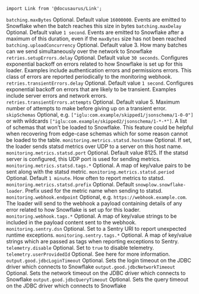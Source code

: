 ```mdx-code-block
import Link from '@docusaurus/Link';
```

<tr>
    <td><code>batching.maxBytes</code></td>
    <td>Optional. Default value <code>16000000</code>. Events are emitted to Snowflake when the batch reaches this size in bytes</td>
</tr>
<tr>
    <td><code>batching.maxDelay</code></td>
    <td>Optional. Default value <code>1 second</code>.  Events are emitted to Snowflake after a maximum of this duration, even if the <code>maxBytes</code> size has not been reached</td>
</tr>
<tr>
    <td><code>batching.uploadConcurrency</code></td>
    <td>Optional. Default value 3.  How many batches can we send simultaneously over the network to Snowflake</td>
</tr>
<tr>
    <td><code>retries.setupErrors.delay</code></td>
    <td>
      Optional. Default value <code>30 seconds</code>.
      Configures exponential backoff on errors related to how Snowflake is set up for this loader.
      Examples include authentication errors and permissions errors.
      This class of errors are reported periodically to the monitoring webhook.
    </td>
</tr>
<tr>
    <td><code>retries.transientErrors.delay</code></td>
    <td>
      Optional. Default value <code>1 second</code>.
      Configures exponential backoff on errors that are likely to be transient.
      Examples include server errors and network errors.
    </td>
</tr>
<tr>
    <td><code>retries.transientErrors.attempts</code></td>
    <td>Optional. Default value 5. Maximum number of attempts to make before giving up on a transient error.</td>
</tr>
<tr>
    <td><code>skipSchemas</code></td>
    <td>Optional, e.g. <code>["iglu:com.example/skipped1/jsonschema/1-0-0"]</code> or with wildcards <code>["iglu:com.example/skipped2/jsonschema/1-*-*"]</code>. A list of schemas that won't be loaded to Snowflake. This feature could be helpful when recovering from edge-case schemas which for some reason cannot be loaded to the table.</td>
</tr>
<tr>
    <td><code>monitoring.metrics.statsd.hostname</code></td>
    <td>Optional. If set, the loader sends statsd metrics over UDP to a server on this host name.</td>
</tr>
<tr>
    <td><code>monitoring.metrics.statsd.port</code></td>
    <td>Optional. Default value 8125. If the statsd server is configured, this UDP port is used for sending  metrics.</td>
</tr>
<tr>
    <td><code>monitoring.metrics.statsd.tags.*</code></td>
    <td>Optional. A map of key/value pairs to be sent along with the statsd metric.</td>
</tr>
<tr>
    <td><code>monitoring.metrics.statsd.period</code></td>
    <td>Optional. Default <code>1 minute</code>. How often to report metrics to statsd.</td>
</tr>
<tr>
    <td><code>monitoring.metrics.statsd.prefix</code></td>
    <td>Optional. Default <code>snowplow.snowflake-loader</code>. Prefix used for the metric name when sending to statsd.</td>
</tr>
<tr>
    <td><code>monitoring.webhook.endpoint</code></td>
    <td>Optional, e.g. <code>https://webhook.example.com</code>.  The loader will send to the webhook a payload containing details of any error related to how Snowflake is set up for this loader.</td>
</tr>
<tr>
    <td><code>monitoring.webhook.tags.*</code></td>
    <td>Optional. A map of key/value strings to be included in the payload content sent to the webhook.</td>
</tr>
<tr>
    <td><code>monitoring.sentry.dsn</code></td>
    <td>Optional. Set to a Sentry URI to report unexpected runtime exceptions.</td>
</tr>
<tr>
    <td><code>monitoring.sentry.tags.*</code></td>
    <td>Optional. A map of key/value strings which are passed as tags when reporting exceptions to Sentry.</td>
</tr>
<tr>
    <td><code>telemetry.disable</code></td>
    <td>Optional. Set to <code>true</code> to disable <Link to="/docs/getting-started-on-community-edition/telemetry/">telemetry</Link>.</td>
</tr>
<tr>
    <td><code>telemetry.userProvidedId</code></td>
    <td>Optional. See <Link to="/docs/getting-started-on-community-edition/telemetry/#how-can-i-help">here</Link> for more information.</td>
</tr>
<tr>
    <td><code>output.good.jdbcLoginTimeout</code></td>
    <td>Optional. Sets the login timeout on the JDBC driver which connects to Snowflake</td>
</tr>
<tr>
    <td><code>output.good.jdbcNetworkTimeout</code></td>
    <td>Optional. Sets the network timeout on the JDBC driver which connects to Snowflake</td>
</tr>
<tr>
    <td><code>output.good.jdbcQueryTimeout</code></td>
    <td>Optional. Sets the query timeout on the JDBC driver which connects to Snowflake</td>
</tr>
